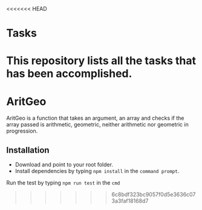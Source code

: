 <<<<<<< HEAD
# Tasks

This repository lists all the tasks that has been accomplished.
=======
# AritGeo
AritGeo is a function that takes an argument, an array and checks if the array passed is arithmetic, geometric, neither arithmetic nor geometric in progression.

## Installation
* Download and point to your root folder.
* Install dependencies by typing `npm install` in the `command prompt`.

Run the test by typing `npm run test` in the `cmd`
>>>>>>> 6c8bdf323bc9057f0d5e3636c073a3faf18168d7
